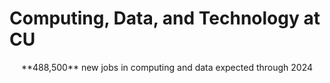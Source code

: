 # Computing, Data, and Technology at CU

<p align="center">
  **488,500** new jobs in computing and data expected through 2024
</p>

